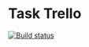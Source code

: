 # Task Trello

[![Build status](https://ci.appveyor.com/api/projects/status/atohm1896enou5a8?svg=true)](https://ci.appveyor.com/project/Nikoivan/ahj-homework-trelwidget)